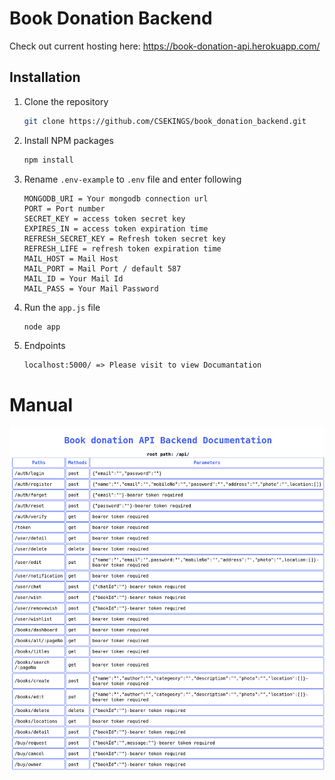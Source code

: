 # Book Donation Backend

Check out current hosting here: https://book-donation-api.herokuapp.com/

## Installation

1. Clone the repository

   ```sh
   git clone https://github.com/CSEKINGS/book_donation_backend.git
   ```

2. Install NPM packages

   ```sh
   npm install
   ```

3. Rename `.env-example` to `.env` file and enter following

   ```env
   MONGODB_URI = Your mongodb connection url
   PORT = Port number
   SECRET_KEY = access token secret key 
   EXPIRES_IN = access token expiration time
   REFRESH_SECRET_KEY = Refresh token secret key
   REFRESH_LIFE = refresh token expiration time 
   MAIL_HOST = Mail Host
   MAIL_PORT = Mail Port / default 587
   MAIL_ID = Your Mail Id
   MAIL_PASS = Your Mail Password
   ```

4. Run the `app.js` file

   ```sh
   node app
   ```

5. Endpoints

   ```http
   localhost:5000/ => Please visit to view Documantation

   ```

# Manual
![Manual](https://github.com/CSEKINGS/book_donation_backend/blob/master/views/manual.png?raw=true)
